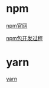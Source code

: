 # npm
[npm官网](https://www.npmjs.com/)

[npm包开发过程](https://www.cnblogs.com/xiaoheimiaoer/p/5041266.html)

# yarn
[yarn](https://yarnpkg.com/zh-Hans/docs/install#windows-stable)






